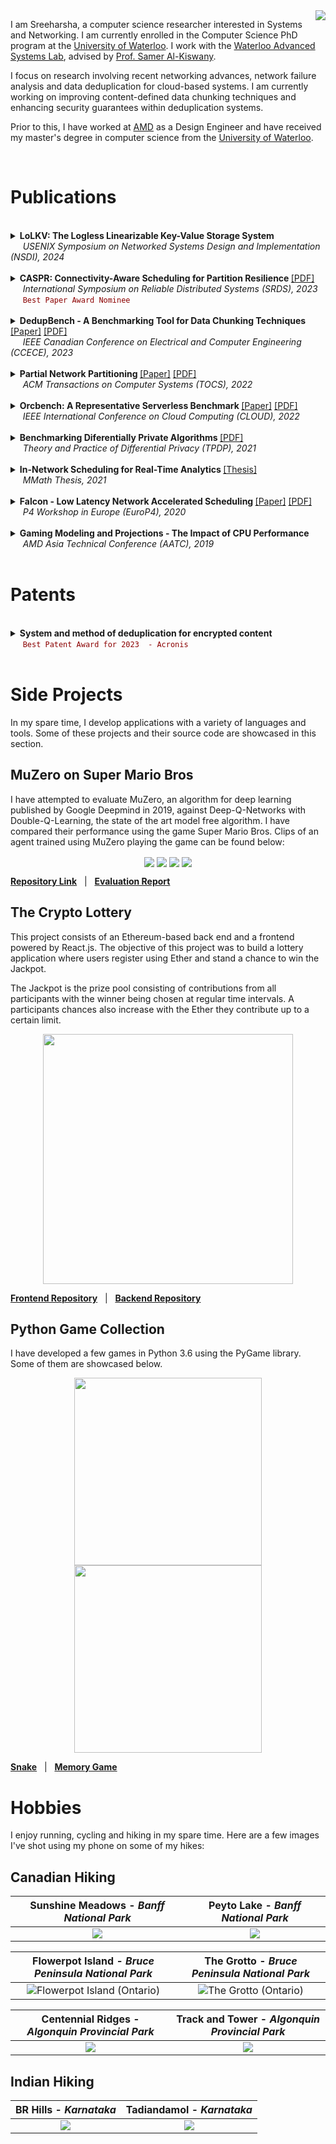 <img align="right" src="Title_Image.jpg">

I am Sreeharsha, a computer science researcher interested in Systems and Networking. I am currently enrolled in the Computer Science PhD program at the [University of Waterloo](https://uwaterloo.ca/). I work with the [Waterloo Advanced Systems Lab](https://wasl.uwaterloo.ca/), advised by [Prof. Samer Al-Kiswany](https://cs.uwaterloo.ca/~alkiswan/index.html).

I focus on research involving recent networking advances, network failure analysis and data deduplication for cloud-based systems. I am currently working on improving content-defined data chunking techniques and enhancing security guarantees within deduplication systems.

Prior to this, I have worked at [AMD](https://www.amd.com/en.html) as a Design Engineer and have received my master's degree in computer science from the [University of Waterloo](https://uwaterloo.ca/).

<br clear="right"/>

# Publications

<br>
<details> <summary> 
  <strong> LoLKV: The Logless Linearizable Key-Value Storage System </strong> <br>  
    &nbsp;&nbsp;&nbsp;&nbsp;&nbsp;<em>USENIX Symposium on Networked Systems Design and Implementation (NSDI), 2024</em> <br>
  </summary>
  
  &nbsp;&nbsp;&nbsp;&nbsp;&nbsp;&nbsp;&nbsp;&nbsp; Ahmed Alquraan, _Sreeharsha Udayashankar_, Virendra Marathe, Bernard Wong and Samer Al-Kiswany
</details>

<br>
<details> <summary> 
  <strong> CASPR: Connectivity-Aware Scheduling for Partition Resilience </strong> <a href="https://cs.uwaterloo.ca/~alkiswan/papers/CASRP_SRDS23.pdf">[PDF]</a> <br>  
    &nbsp;&nbsp;&nbsp;&nbsp;&nbsp;<em>International Symposium on Reliable Distributed Systems (SRDS), 2023</em> <br>
  &nbsp;&nbsp;&nbsp;&nbsp;&nbsp;<code style="color:darkred">Best Paper Award Nominee</code>
</summary>
  
  &nbsp;&nbsp;&nbsp;&nbsp;&nbsp;&nbsp;&nbsp;&nbsp; Sara Qunaibi, _Sreeharsha Udayashankar_ and Samer Al-Kiswany
</details>

<br>
<details> <summary> 
   <strong>DedupBench - A Benchmarking Tool for Data Chunking Techniques </strong><a href="https://ieeexplore.ieee.org/document/10288834">[Paper]</a> <a href="https://cs.uwaterloo.ca/~alkiswan/papers/DedupBench_CCECE23.pdf">[PDF]</a><br>    
   &nbsp;&nbsp;&nbsp;&nbsp;&nbsp;<em>IEEE Canadian Conference on Electrical and Computer Engineering (CCECE), 2023</em>
  </summary>
  
  &nbsp;&nbsp;&nbsp;&nbsp;&nbsp;&nbsp;&nbsp;&nbsp; Alan Liu, Abdelrahman Ba'ba', _Sreeharsha Udayashankar_ and Samer Al-Kiswany
</details>
<br>

<details> <summary> 
  <strong> Partial Network Partitioning </strong> <a href="https://dl.acm.org/doi/10.1145/3576192">[Paper]</a> <a href="https://dl.acm.org/doi/pdf/10.1145/3576192">[PDF]</a><br>
  &nbsp;&nbsp;&nbsp;&nbsp;&nbsp;<em>ACM Transactions on Computer Systems (TOCS), 2022</em>
</summary>
  
  &nbsp;&nbsp;&nbsp;&nbsp;&nbsp;&nbsp;&nbsp;&nbsp;Basil Alkhatib, _Sreeharsha Udayashankar_, Sara Qunaibi, Ahmed Alquraan, Mohammed Alfatafta, Wael Al-Manasrah, Alex Depoutovitch and Samer Al-Kiswany
</details>
<br>

<details> <summary> 
 <strong> Orcbench: A Representative Serverless Benchmark </strong> <a href="https://ieeexplore.ieee.org/document/9860528")>[Paper]</a> <a href="https://rcs.uwaterloo.ca/~ryan/files/orcbench.pdf">[PDF]</a><br>
  &nbsp;&nbsp;&nbsp;&nbsp;&nbsp;<em>IEEE International Conference on Cloud Computing (CLOUD), 2022</em>
</summary>
 
  &nbsp;&nbsp;&nbsp;&nbsp;&nbsp;&nbsp;&nbsp;&nbsp; Ryan Hancock, _Sreeharsha Udayashankar_, Ali Mashtizadeh and Samer Al-Kiswany
</details>
<br>

<details> <summary> 
 <strong> Benchmarking Diferentially Private Algorithms </strong> <a href="https://tpdp.journalprivacyconfidentiality.org/2021/papers/NingUQKH21.pdf">[PDF]</a><br>
  &nbsp;&nbsp;&nbsp;&nbsp;&nbsp;<em>Theory and Practice of Differential Privacy (TPDP), 2021</em>
</summary>
   
  &nbsp;&nbsp;&nbsp;&nbsp;&nbsp;&nbsp;&nbsp;&nbsp; Huiyi Ning, _Sreeharsha Udayashankar_, Sara Qunaibi, Karl Knopf and Xi He
</details>
<br>

<details> <summary> 
 <strong> In-Network Scheduling for Real-Time Analytics </strong> <a href="https://uwspace.uwaterloo.ca/handle/10012/16922">[Thesis]</a><br>
  &nbsp;&nbsp;&nbsp;&nbsp;&nbsp;<em>MMath Thesis, 2021</em> 
</summary>
  
  &nbsp;&nbsp;&nbsp;&nbsp;&nbsp;&nbsp;&nbsp;&nbsp; _Sreeharsha Udayashankar_
</details>
<br>

<details> <summary>
 <strong> Falcon - Low Latency Network Accelerated Scheduling </strong> <a href="https://dl.acm.org/doi/10.1145/3426744.3431322">[Paper]</a> <a href="https://cs.uwaterloo.ca/~alkiswan/papers/Falcon-EuroP420.pdf">[PDF]</a><br>  
&nbsp;&nbsp;&nbsp;&nbsp;&nbsp;<em>P4 Workshop in Europe (EuroP4), 2020</em>
  
</summary>
  
  &nbsp;&nbsp;&nbsp;&nbsp;&nbsp;&nbsp;&nbsp;&nbsp; Ibrahim Kettaneh, _Sreeharsha Udayashankar_, Ashraf Abdel-Hadi, Robin Grosman and Samer Al-Kiswany
</details>
<br>

<details> <summary> 
 <strong> Gaming Modeling and Projections - The Impact of CPU Performance </strong><br>
  &nbsp;&nbsp;&nbsp;&nbsp;&nbsp;<em>AMD Asia Technical Conference (AATC), 2019</em>
</summary>
  
  &nbsp;&nbsp;&nbsp;&nbsp;&nbsp;&nbsp;&nbsp;&nbsp; _Sreeharsha Udayashankar_, Saumya Chandra and Don Cherepacha
</details>
<br>

# Patents

<br>
<details> 
  <summary>
    <strong> System and method of deduplication for encrypted content </strong> <br>
    &nbsp;&nbsp;&nbsp;&nbsp;&nbsp;<code style="color:darkred">Best Patent Award for 2023  - Acronis</code>
  </summary>
  
  &nbsp;&nbsp;&nbsp;&nbsp;&nbsp;&nbsp;&nbsp;&nbsp;_Sreeharsha Udayashankar_, Abdelrahman Ba'ba', Samer Al-Kiswany, Serg Bell and Stanislav Protasov
</details>
<br>

# Side Projects

In my spare time, I develop applications with a variety of languages and tools. Some of these projects and their source code are showcased in this section.

## MuZero on Super Mario Bros

I have attempted to evaluate MuZero, an algorithm for deep learning published by Google Deepmind in 2019, against Deep-Q-Networks with Double-Q-Learning, the state of the art model free algorithm. I have compared their performance using the game Super Mario Bros. Clips of an agent trained using MuZero playing the game can be found below:
<p align="center">  
  <img align="center" src="MuZero_Mario_GIF_1.gif"> 
  <img align="center" src="MuZero_Mario_GIF_2.gif">
  <img align="center" src="MuZero_Mario_GIF_3.gif">
  <img align="center" src="MuZero_Mario_GIF_4.gif">
</p>

  

[**Repository Link**](https://github.com/sreeharshau/muzero-super-mario-bros) &nbsp; | &nbsp; [**Evaluation Report**](Evaluating_MuZero_Super_Mario_Bros.pdf)

## The Crypto Lottery

This project consists of an Ethereum-based back end and a frontend powered by React.js. The objective of this project was to build a lottery application where users register using Ether and stand a chance to win the Jackpot. 

The Jackpot is the prize pool consisting of contributions from all participants with the winner being chosen at regular time intervals. A participants chances also increase with the Ether they contribute up to a certain limit.
 
 <p align="center">
    <img src="LotteryApplication_InformationScreen.png" width=400>
  </p>

[**Frontend Repository**](https://github.com/sreeharshau/EthereumLotteryApplication_ReactUI) &nbsp; | &nbsp; [**Backend Repository**](https://github.com/sreeharshau/EthereumLottery_SmartContract)


## Python Game Collection

I have developed a few games in Python 3.6 using the PyGame library. Some of them are showcased below.

<p align="center">
  <img src="Snake_TitleImage.jpg" width=300>
  <img src="MemoryGame_CardsActive.png" width=300>
</p>

 [**Snake**](https://github.com/sreeharshau/snake-python) &nbsp; | &nbsp; [**Memory Game**](https://github.com/sreeharshau/memory-game-python)

# Hobbies

I enjoy running, cycling and hiking in my spare time. Here are a few images I've shot using my phone on some of my hikes:

## Canadian Hiking

| Sunshine Meadows - _Banff National Park_ | Peyto Lake - _Banff National Park_  |
:-------------------------:|:-------------------------:
![](Sunshine_Banff.jpg)  |  ![](Peyto_Banff.jpg)

| Flowerpot Island - _Bruce Peninsula National Park_ |   The Grotto - _Bruce Peninsula National Park_  |
:-------------------------:|:-------------------------:
![Flowerpot Island (_Ontario_)](Flowerpot_Bruce.jpg)  |  ![The Grotto (_Ontario_)](Grotto_Bruce.jpg)

| Centennial Ridges - _Algonquin Provincial Park_ |  Track and Tower - _Algonquin Provincial Park_ |
:-------------------------:|:-------------------------:
![](Algonquin_2020_2.jpg)  |  ![](TrackTower_Algonquin.jpg)



## Indian Hiking

BR Hills - _Karnataka_   |  Tadiandamol - _Karnataka_
:-------------------------:|:-------------------------:
![](BRHills_2019.jpg)  |  ![](Tadiandamol_2019.jpg)




